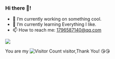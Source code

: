 ### Hi there 👋!

- 🔭 I’m currently working on something cool.
- 🌱 I’m currently learning Everything I like.
- 📫 How to reach me: 1796587140@qq.com


![](https://github-readme-stats.vercel.app/api?username=Amethyst-yu&show_icons=true&theme=transparent)

You are my ![Visitor Count](https://profile-counter.glitch.me/Amethyst-yu/count.svg) visitor,Thank You!     :kissing_heart::kissing_heart:
